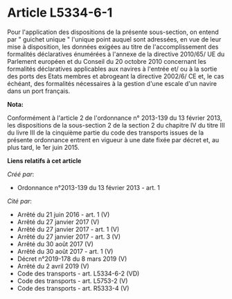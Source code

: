 # Article L5334-6-1

Pour l'application des dispositions de la présente sous-section, on entend par " guichet unique " l'unique point auquel sont
adressées, en vue de leur mise à disposition, les données exigées au titre de l'accomplissement des formalités déclaratives
énumérées à l'annexe de la directive 2010/65/ UE du Parlement européen et du Conseil du 20 octobre 2010 concernant les
formalités déclaratives applicables aux navires à l'entrée et/ ou à la sortie des ports des Etats membres et abrogeant la
directive 2002/6/ CE et, le cas échéant, des formalités nécessaires à la gestion d'une escale d'un navire dans un port
français.

**Nota:**

Conformément à l'article 2 de l'ordonnance n° 2013-139 du 13 février 2013, les dispositions de la sous-section 2 de la
section 2 du chapitre IV du titre III du livre III de la cinquième partie du code des transports issues de la présente
ordonnance entrent en vigueur à une date fixée par décret et, au plus tard, le 1er juin 2015.

**Liens relatifs à cet article**

_Créé par_:

  - Ordonnance n°2013-139 du 13 février 2013 - art. 1

_Cité par_:

  - Arrêté du 21 juin 2016 - art. 1 (V)
  - Arrêté du 27 janvier 2017 (V)
  - Arrêté du 27 janvier 2017 - art. 1 (V)
  - Arrêté du 27 janvier 2017 - art. 3 (V)
  - Arrêté du 30 août 2017 (V)
  - Arrêté du 30 août 2017 - art. 1 (V)
  - Décret n°2019-178 du 8 mars 2019 (V)
  - Arrêté du 2 avril 2019 (V)
  - Code des transports - art. L5334-6-2 (VD)
  - Code des transports - art. L5753-2 (V)
  - Code des transports - art. R5333-4 (V)
